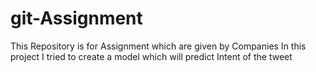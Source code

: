 # git-Assignment
This Repository is for Assignment which are given by Companies
In this project I tried to create a model which will predict Intent of the tweet
